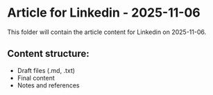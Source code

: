 # Article for Linkedin - 2025-11-06

This folder will contain the article content for Linkedin on 2025-11-06.

## Content structure:
- Draft files (.md, .txt)
- Final content
- Notes and references
